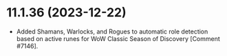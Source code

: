 # 11.1.36 (2023-12-22)

* Added Shamans, Warlocks, and Rogues to automatic role detection based on active runes for WoW Classic Season of Discovery [Comment #7146].
